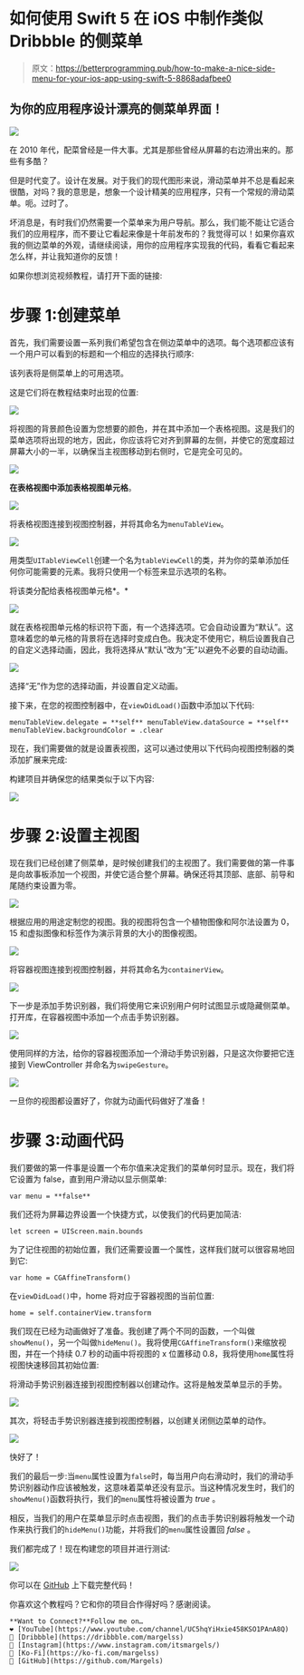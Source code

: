 # 如何使用 Swift 5 在 iOS 中制作类似 Dribbble 的侧菜单

> 原文：<https://betterprogramming.pub/how-to-make-a-nice-side-menu-for-your-ios-app-using-swift-5-8868adafbee0>

## 为你的应用程序设计漂亮的侧菜单界面！

![](img/c34b37f0ea84ffcdbf95d054a81a7354.png)

在 2010 年代，配菜曾经是一件大事。尤其是那些曾经从屏幕的右边滑出来的。那些有多酷？

但是时代变了。设计在发展。对于我们的现代图形来说，滑动菜单并不总是看起来很酷，对吗？我的意思是，想象一个设计精美的应用程序，只有一个常规的滑动菜单。呃。过时了。

坏消息是，有时我们仍然需要一个菜单来为用户导航。那么，我们能不能让它适合我们的应用程序，而不要让它看起来像是十年前发布的？我觉得可以！如果你喜欢我的侧边菜单的外观，请继续阅读，用你的应用程序实现我的代码，看看它看起来怎么样，并让我知道你的反馈！

如果你想浏览视频教程，请打开下面的链接:

# 步骤 1:创建菜单

首先，我们需要设置一系列我们希望包含在侧边菜单中的选项。每个选项都应该有一个用户可以看到的标题和一个相应的选择执行顺序:

该列表将是侧菜单上的可用选项。

这是它们将在教程结束时出现的位置:

![](img/e3f5cfce718fe119c6d7b63ad4b219d0.png)

将视图的背景颜色设置为您想要的颜色，并在其中添加一个表格视图。这是我们的菜单选项将出现的地方，因此，你应该将它对齐到屏幕的左侧，并使它的宽度超过屏幕大小的一半，以确保当主视图移动到右侧时，它是完全可见的。

![](img/56c65a15b08730140e29ccb02f4a76a1.png)

**在表格视图中添加表格视图单元格**。

![](img/a1ef21896ae8d226e09690fa37481115.png)

将表格视图连接到视图控制器，并将其命名为`menuTableView`。

![](img/cbdc04ee9cdfcff2d4b3487dd170927d.png)

用类型`UITableViewCell`创建一个名为`tableViewCell`的类，并为你的菜单添加任何你可能需要的元素。我将只使用一个标签来显示选项的名称。

将该类分配给表格视图单元格*。*

![](img/f213f5f58318f2b48518a5cc4ef88185.png)

就在表格视图单元格的标识符下面，有一个选择选项。它会自动设置为“默认”。这意味着您的单元格的背景将在选择时变成白色。我决定不使用它，稍后设置我自己的自定义选择动画，因此，我将选择从“默认”改为“无”以避免不必要的自动动画。

![](img/ca2ffb0d631c05a1cd28712f57ac8d88.png)

选择“无”作为您的选择动画，并设置自定义动画。

接下来，在您的视图控制器中，在`viewDidLoad()`函数中添加以下代码:

```
menuTableView.delegate = **self** menuTableView.dataSource = **self** menuTableView.backgroundColor = .clear
```

现在，我们需要做的就是设置表视图，这可以通过使用以下代码向视图控制器的类添加扩展来完成:

构建项目并确保您的结果类似于以下内容:

![](img/e81168115509cfa6330d011572571900.png)

# 步骤 2:设置主视图

现在我们已经创建了侧菜单，是时候创建我们的主视图了。我们需要做的第一件事是向故事板添加一个视图，并使它适合整个屏幕。确保还将其顶部、底部、前导和尾随约束设置为零。

![](img/08bc3bd0d5cb099bfe90042d6414e207.png)

根据应用的用途定制您的视图。我的视图将包含一个植物图像和阿尔法设置为 0，15 和虚拟图像和标签作为演示背景的大小的图像视图。

![](img/2dfc0dd84b3250e10638911f1d8d7817.png)

将容器视图连接到视图控制器，并将其命名为`containerView`。

![](img/6ee871699a32ede14eb971fe889a5605.png)

下一步是添加手势识别器，我们将使用它来识别用户何时试图显示或隐藏侧菜单。打开库，在容器视图中添加一个点击手势识别器。

![](img/2967927d0e73077f39c1f3c6bdfea44f.png)

使用同样的方法，给你的容器视图添加一个滑动手势识别器，只是这次你要把它连接到 ViewController 并命名为`swipeGesture`。

![](img/8410ce8abb666260a8cdf139ef63f352.png)

一旦你的视图都设置好了，你就为动画代码做好了准备！

# 步骤 3:动画代码

我们要做的第一件事是设置一个布尔值来决定我们的菜单何时显示。现在，我们将它设置为 false，直到用户滑动以显示侧菜单:

```
var menu = **false**
```

我们还将为屏幕边界设置一个快捷方式，以使我们的代码更加简洁:

```
let screen = UIScreen.main.bounds
```

为了记住视图的初始位置，我们还需要设置一个属性，这样我们就可以很容易地回到它:

```
var home = CGAffineTransform()
```

在`viewDidLoad()`中，home 将对应于容器视图的当前位置:

```
home = self.containerView.transform
```

我们现在已经为动画做好了准备。我创建了两个不同的函数，一个叫做`showMenu()`，另一个叫做`hideMenu()`。我将使用`CGAffineTransform()`来缩放视图，并在一个持续 0.7 秒的动画中将视图的 x 位置移动 0.8，我将使用`home`属性将视图快速移回其初始位置:

将滑动手势识别器连接到视图控制器以创建动作。这将是触发菜单显示的手势。

![](img/4f49e1e6fb33d3b3c70726349e5bd3a2.png)

其次，将轻击手势识别器连接到视图控制器，以创建关闭侧边菜单的动作。

![](img/3a543fc3d072e5d568d78c2785380aff.png)

快好了！

我们的最后一步:当`menu`属性设置为`false`时，每当用户向右滑动时，我们的滑动手势识别器动作应该被触发，这意味着菜单还没有显示。当这种情况发生时，我们的`showMenu()`函数将执行，我们的`menu`属性将被设置为 *true* 。

相反，当我们的用户在菜单显示时点击视图，我们的点击手势识别器将触发一个动作来执行我们的`hideMenu()`功能，并将我们的`menu`属性设置回 *false* 。

我们都完成了！现在构建您的项目并进行测试:

![](img/c34b37f0ea84ffcdbf95d054a81a7354.png)

你可以在 [GitHub](https://github.com/Margels/swift-side-menu) 上下载完整代码！

你喜欢这个教程吗？它和你的项目合作得好吗？感谢阅读。

```
**Want to Connect?**Follow me on…
❤️ [YouTube](https://www.youtube.com/channel/UC5hqYiHxie458KSO1PAnA8Q)
💖 [Dribbble](https://dribbble.com/margelss)
💜 [Instagram](https://www.instagram.com/itsmargels/)
💙 [Ko-Fi](https://ko-fi.com/margelss)
🖤 [GitHub](https://github.com/Margels)
```